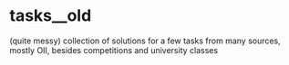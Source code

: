 # tasks__old
(quite messy) collection of solutions for a few tasks from many sources, mostly OII, besides competitions and university classes
